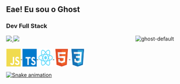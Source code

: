 ## Eae! Eu sou o Ghost
### Dev Full Stack
<div>
  <img align="right" alt="ghost-default" height="150" width="150" src="https://sa1.narvii.com/6557/ae6eae16f16238f1c10f8daedebd8cf32039ebd4_hq.gif?Policy=eyJTdGF0ZW1lbnQiOlt7IlJlc291cmNlIjoiKjovL3NhMS5uYXJ2aWkuY29tLzY1NTcvKiIsIkNvbmRpdGlvbiI6eyJEYXRlTGVzc1RoYW4iOnsiQVdTOkVwb2NoVGltZSI6MTYzMTMwMzY5Mn19fV19&Signature=QTX3nolpRQgwRuR5iqxnbwhp43qm~GyZy~QBPCW~ebxVYP3lAlQyjBsxYcKPIzGmy8YtDzR3R8w3lZBmQevZozbJSf-AZ4D9i~fnQ2l~Pc9VJA4VKEzg0c1SCmRXwHIrJ4dXfJqhFybSVPBZEleo3nL39VRPXP-zmQqgFhfmgvE_&Key-Pair-Id=APKAICUDKLX2XOCDJKNA">
</div>  
 <div>
  <a href="https://github.com/userghostfox">
  <img height="180em" src="https://github-readme-stats.vercel.app/api?username=userghostfox&show_icons=true&theme=dark&include_all_commits=true&count_private=true"/>
  <img height="180em" src="https://github-readme-stats.vercel.app/api/top-langs/?username=userghostfox&layout=compact&langs_count=7&theme=dark"/>
</div>

<div style="display: inline_block"><br>
  <img align="center" alt="ghost-Js" height="50" width="40" src="https://raw.githubusercontent.com/devicons/devicon/master/icons/javascript/javascript-plain.svg">
  <img align="center" alt="ghost-Ts" height="50" width="40" src="https://raw.githubusercontent.com/devicons/devicon/master/icons/typescript/typescript-plain.svg">
  <img align="center" alt="ghost-React" height="50" width="40" src="https://raw.githubusercontent.com/devicons/devicon/master/icons/react/react-original.svg">
  <img align="center" alt="ghost-HTML" height="50" width="40" src="https://raw.githubusercontent.com/devicons/devicon/master/icons/html5/html5-original.svg">
  <img align="center" alt="ghost-CSS" height="50" width="40" src="https://raw.githubusercontent.com/devicons/devicon/master/icons/css3/css3-original.svg">
</div>


 
 
 ![Snake animation](https://github.com/userghostfox/userghostfox/blob/output/github-contribution-grid-snake.svg)
 
 

